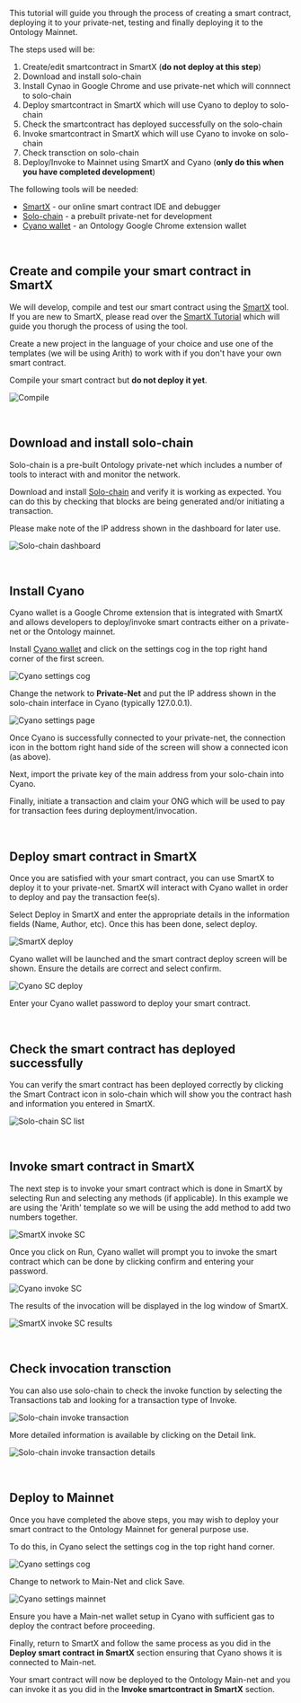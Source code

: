 


This tutorial will guide you through the process of creating a smart contract, deploying it to your private-net, testing and finally deploying it to the Ontology Mainnet. 

The steps used will be:

1. Create/edit smartcontract in SmartX (**do not deploy at this step**)
2. Download and install solo-chain
3. Install Cynao in Google Chrome and use private-net which will connnect to solo-chain
4. Deploy smartcontract in SmartX which will use Cyano to deploy to solo-chain
5. Check the smartcontract has deployed successfully on the solo-chain
6. Invoke smartcontract in SmartX  which will use Cyano to invoke on solo-chain
7. Check transction on solo-chain
8. Deploy/Invoke to Mainnet using SmartX and Cyano (**only do this when you have completed development**)


The following tools will be needed:

* [SmartX](https://smartx.ont.io/) - our online smart contract IDE and debugger
* [Solo-chain](https://github.com/punicasuite/solo-chain/releases) - a prebuilt private-net for development
* [Cyano wallet](https://chrome.google.com/webstore/detail/cyano-wallet/dkdedlpgdmmkkfjabffeganieamfklkm?utm_source=chrome-ntp-icon) - an Ontology Google Chrome extension wallet
<p><br>


## Create and compile your smart contract in SmartX

We will develop, compile and test our smart contract using the [SmartX](https://smartx.ont.io/) tool. If you are new to SmartX, please read over the [SmartX Tutorial](https://dev-docs.ont.io/#/docs-en/smartcontract/01-started) which will guide you thorugh the process of using the tool.

Create a new project in the language of your choice and use one of the templates (we will be using Arith) to work with if you don't have your own smart contract.

Compile your smart contract but **do not deploy it yet**.

![Compile](https://raw.githubusercontent.com/ontio/documentation/master/docs/lib/images/SmartX_compile.jpg)


<p><br>

## Download and install solo-chain

Solo-chain is a pre-built Ontology private-net which includes a number of tools to interact with and monitor the network.

Download and install [Solo-chain](https://github.com/punicasuite/solo-chain/releases) and verify it is working as expected.  You can do this by checking that blocks are being generated and/or initiating a transaction.  

Please make note of the IP address shown in the dashboard for later use.

![Solo-chain dashboard](https://raw.githubusercontent.com/ontio/documentation/master/docs/lib/images/solo-chain_interface.jpg)

<p><br>

## Install Cyano

Cyano wallet is a Google Chrome extension that is integrated with SmartX and allows developers to deploy/invoke smart contracts either on a private-net or the Ontology mainnet.

Install [Cyano wallet](https://chrome.google.com/webstore/detail/cyano-wallet/dkdedlpgdmmkkfjabffeganieamfklkm?utm_source=chrome-ntp-icon) and click on the settings cog in the top right hand corner of the first screen.

![Cyano settings cog](https://raw.githubusercontent.com/ontio/documentation/master/docs/lib/images/Cyano_settings_cog.jpg)

Change the network to **Private-Net** and put the IP address shown in the solo-chain interface in Cyano (typically 127.0.0.1).

![Cyano settings page](https://raw.githubusercontent.com/ontio/documentation/master/docs/lib/images/Cyano_settings_page.jpg)

Once Cyano is successfully connected to your private-net, the connection icon in the bottom right hand side of the screen will show a connected icon (as above).

Next, import the private key of the main address from your solo-chain into Cyano.

Finally, initiate a transaction and claim your ONG which will be used to pay for transaction fees during deployment/invocation.
<p><br>

## Deploy smart contract in SmartX

Once you are satisfied with your smart contract, you can use SmartX to deploy it to your private-net.  SmartX will interact with Cyano wallet in order to deploy and pay the transaction fee(s).

Select Deploy in SmartX and enter the appropriate details in the information fields (Name, Author, etc).  Once this has been done, select deploy.

![SmartX deploy](https://raw.githubusercontent.com/ontio/documentation/master/docs/lib/images/SmartX_deploy.jpg)

<p>
Cyano wallet will be launched and the smart contract deploy screen will be shown.  Ensure the details are correct and select confirm.  

![Cyano SC deploy](https://raw.githubusercontent.com/ontio/documentation/master/docs/lib/images/Cyano_SC_deploy.jpg)

Enter your Cyano wallet password to deploy your smart contract.
<p><br>

## Check the smart contract has deployed successfully

You can verify the smart contract has been deployed correctly by clicking the Smart Contract icon in solo-chain which will show you the contract hash and information you entered in SmartX.

![Solo-chain SC list](https://raw.githubusercontent.com/ontio/documentation/master/docs/lib/images/solo-chain_SC_list.jpg)
<p><br>

## Invoke smart contract in SmartX

The next step is to invoke your smart contract which is done in SmartX by selecting Run and selecting any methods (if applicable).  In this example we are using the 'Arith' template so we will be using the add method to add two numbers together.

![SmartX invoke SC](https://raw.githubusercontent.com/ontio/documentation/master/docs/lib/images/SmartX_invoke_SC.jpg)

Once you click on Run, Cyano wallet will prompt you to invoke the smart contract which can be done by clicking confirm and entering your password.

![Cyano invoke SC](https://raw.githubusercontent.com/ontio/documentation/master/docs/lib/images/Cyano_invoke_SC.jpg)

The results of the invocation will be displayed in the log window of SmartX.

![SmartX invoke SC results](https://raw.githubusercontent.com/ontio/documentation/master/docs/lib/images/SmartX_invoke_SC_result.jpg)
<p><br>


## Check invocation transction

You can also use solo-chain to check the invoke function by selecting the Transactions tab and looking for a transaction type of Invoke.

![Solo-chain invoke transaction](https://raw.githubusercontent.com/ontio/documentation/master/docs/lib/images/solo-chain_transaction_invoke.jpg)

More detailed information is available by clicking on the Detail link.

![Solo-chain invoke transaction details](https://raw.githubusercontent.com/ontio/documentation/master/docs/lib/images/solo-chain_transaction_invoke_details.jpg)
<p><br>


## Deploy to Mainnet 

Once you have completed the above steps, you may wish to deploy your smart contract to the Ontology Mainnet for general purpose use.

To do this, in Cyano select the settings cog in the top right hand corner.

![Cyano settings cog](https://raw.githubusercontent.com/ontio/documentation/master/docs/lib/images/Cyano_settings_cog.jpg)

Change to network to Main-Net and click Save.

![Cyano settings mainnet](https://raw.githubusercontent.com/ontio/documentation/master/docs/lib/images/Cyano_settings_page_mainnet.jpg)

Ensure you have a Main-net wallet setup in Cyano with sufficient gas to deploy the contract before proceeding.

Finally, return to SmartX and follow the same process as you did in the **Deploy smart contract in SmartX** section ensuring that Cyano shows it is connected to Main-net.

Your smart contract will now be deployed to the Ontology Main-net and you can invoke it as you did in the **Invoke smartcontract in SmartX** section.
